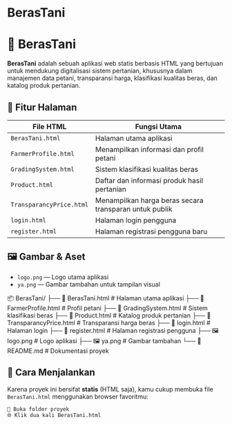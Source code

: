 # BerasTani
# 🌾 BerasTani

**BerasTani** adalah sebuah aplikasi web statis berbasis HTML yang bertujuan untuk mendukung digitalisasi sistem pertanian, khususnya dalam manajemen data petani, transparansi harga, klasifikasi kualitas beras, dan katalog produk pertanian.

## 📄 Fitur Halaman

| File HTML              | Fungsi Utama                                                                 |
|------------------------|------------------------------------------------------------------------------|
| `BerasTani.html`       | Halaman utama aplikasi                                                       |
| `FarmerProfile.html`   | Menampilkan informasi dan profil petani                                     |
| `GradingSystem.html`   | Sistem klasifikasi kualitas beras                                           |
| `Product.html`         | Daftar dan informasi produk hasil pertanian                                 |
| `TransparancyPrice.html` | Menampilkan harga beras secara transparan untuk publik                    |
| `login.html`           | Halaman login pengguna                                                       |
| `register.html`        | Halaman registrasi pengguna baru                                             |

## 🖼️ Gambar & Aset

- `logo.png` — Logo utama aplikasi
- `ya.png` — Gambar tambahan untuk tampilan visual

📦 BerasTani/
├── 📄 BerasTani.html            # Halaman utama aplikasi
├── 📄 FarmerProfile.html        # Profil petani
├── 📄 GradingSystem.html        # Sistem klasifikasi beras
├── 📄 Product.html              # Katalog produk pertanian
├── 📄 TransparancyPrice.html    # Transparansi harga beras
├── 📄 login.html                # Halaman login
├── 📄 register.html             # Halaman registrasi pengguna
├── 🖼️ logo.png                  # Logo aplikasi
├── 🖼️ ya.png                    # Gambar tambahan
└── 📄 README.md                 # Dokumentasi proyek


## 🚀 Cara Menjalankan

Karena proyek ini bersifat **statis** (HTML saja), kamu cukup membuka file `BerasTani.html` menggunakan browser favoritmu:

```bash
📂 Buka folder proyek
🌐 Klik dua kali BerasTani.html
